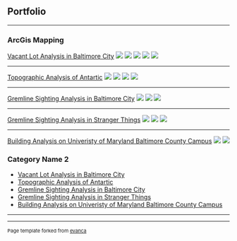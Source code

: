 ## Portfolio

---

### ArcGis Mapping

[Vacant Lot Analysis in Baltimore City](/sample_page)
<img src="/images/Github_1.PNG"/>
<img src="/images/486_4.PNG"/>
<img src="/images/486_5.PNG"/>
<img src="/images/486_6.PNG"/>
<img src="/images/486_7.PNG"/>

---
[Topographic Analysis of Antartic](/pdf/sample_presentation.pdf)
<img src="/images/github_2.PNG"/>
<img src="/images/486_10.PNG"/>
<img src="/images/486_9.PNG"/>
<img src="/images/486_8.PNG"/>

---
[Gremline Sighting Analysis in Baltimore City](http://example.com/)
<img src="/images/486_11.PNG"/>
<img src="/images/486_12.PNG"/>
<img src="/images/486_13.PNG"/>

---
[Gremline Sighting Analysis in Stranger Things](http://example.com/)
<img src="/images/486_14.PNG"/>
<img src="/images/486_15.PNG"/>
<img src="/images/486_16.PNG"/>

---
[Building Analysis on Univeristy of Maryland Baltimore County Campus](/sample_page)
<img src="/images/486_2.PNG"/>
<img src="/images/486_3.PNG"/>

### Category Name 2

- [Vacant Lot Analysis in Baltimore City](http://example.com/)
- [Topographic Analysis of Antartic](http://example.com/)
- [Gremline Sighting Analysis in Baltimore City](http://example.com/)
- [Gremline Sighting Analysis in Stranger Things](http://example.com/)
- [Building Analysis on Univeristy of Maryland Baltimore County Campus](http://example.com/)

---




---
<p style="font-size:11px">Page template forked from <a href="https://github.com/evanca/quick-portfolio">evanca</a></p>
<!-- Remove above link if you don't want to attibute -->
